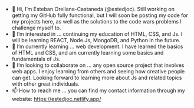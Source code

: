 - 👋 Hi, I’m Esteban Orellana-Castaneda (@estedjoc). Still working on getting my GitHub fully functional, but I will soon be posting my code for my projects here, as well as the solutions to the code wars problems I challenge myself to. 
- 👀 I’m interested in ... continuing my education of HTML, CSS, and Js. I will be learning REACT, Node.Js, MongoDB, and Python in the future.
- 🌱 I’m currently learning ... web development. I have learned the basics of HTML and CSS, and am currently learning some basics and fundamentals of Js.
- 💞️ I’m looking to collaborate on ... any open source project that involves web apps. I enjoy learning from others and seeing how creative people can get. Looking forward to learning more about Js and related topics with other great individuals. 
- 📫 How to reach me ... you can find my contact information through my website: https://estedjoc.netlify.app/
<!---
estedjoc/estedjoc is a ✨ special ✨ repository because its `README.md` (this file) appears on your GitHub profile.
You can click the Preview link to take a look at your changes.
--->
